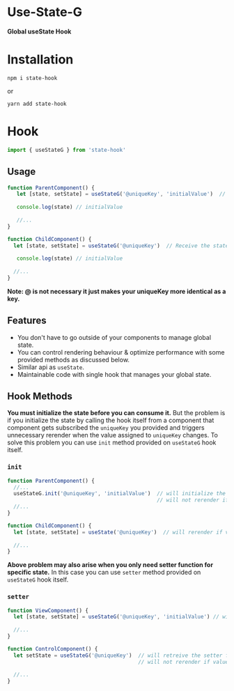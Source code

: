 # Use-State-G
 
**Global useState Hook**

# Installation

```
npm i state-hook
```

or

```
yarn add state-hook
```

# Hook

```javascript
import { useStateG } from 'state-hook'
```

## Usage

```javascript
function ParentComponent() {
   let [state, setState] = useStateG('@uniqueKey', 'initialValue')  // Initialize the state in parent component
   
   console.log(state) // initialValue
   
   //...
}

function ChildComponent() {
  let [state, setState] = useStateG('@uniqueKey')  // Receive the state in child component
  
   console.log(state) // initialValue
  
  //...
}
```

**Note: @ is not necessary it just makes your uniqueKey more identical as a key.**

## Features

+ You don't have to go outside of your components to manage global state.
+ You can control rendering behaviour & optimize performance with some provided methods as discussed below.
+ Similar api as `useState`.
+ Maintainable code with single hook that manages your global state.

## Hook Methods

**You must initialize the state before you can consume it.** But the problem is if you initialize the state by calling the hook itself from a component
that component gets subscribed the `uniqueKey` you provided and triggers unnecessary rerender when the value assigned to `uniqueKey` changes. To solve
this problem you can use `init` method provided on `useStateG` hook itself.

### `init`
```javascript
function ParentComponent() {
  //...
  useStateG.init('@uniqueKey', 'initialValue')  // will initialize the state and assign it to `@uniqueKey`
                                                // will not rerender if value assigned to `@uniqueKey` changes
  //...
}

function ChildComponent() {
  let [state, setState] = useState('@uniqueKey')  // will rerender if value assigned to `@uniqueKey` changes
  
  //...
}
```

**Above problem may also arise when you only need setter function for specific state.** In this case you can use `setter` method provided on `useStateG`
hook itself.

### `setter`
```javascript
function ViewComponent() {
  let [state, setState] = useStateG('@uniqueKey', 'initialValue') // will rerender if value assigned to `@uniqueKey` changes
  
  //...
}

function ControlComponent() {
  let setState = useStateG('@uniqueKey')  // will retreive the setter function for value assigned to `@uniqueKey`
                                          // will not rerender if value assigned to `@uniqueKey` changes
  
  //...
}
```
